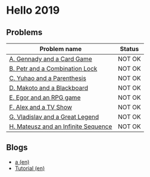 # Hello 2019

## Problems

|Problem name|Status|
|------------|---------|
| [A. Gennady and a Card Game](problems/A._Gennady_and_a_Card_Game.md)|NOT OK|
| [B. Petr and a Combination Lock](problems/B._Petr_and_a_Combination_Lock.md)|NOT OK|
| [C. Yuhao and a Parenthesis](problems/C._Yuhao_and_a_Parenthesis.md)|NOT OK|
| [D. Makoto and a Blackboard](problems/D._Makoto_and_a_Blackboard.md)|NOT OK|
| [E. Egor and an RPG game](problems/E._Egor_and_an_RPG_game.md)|NOT OK|
| [F. Alex and a TV Show](problems/F._Alex_and_a_TV_Show.md)|NOT OK|
| [G. Vladislav and a Great Legend](problems/G._Vladislav_and_a_Great_Legend.md)|NOT OK|
| [H. Mateusz and an Infinite Sequence](problems/H._Mateusz_and_an_Infinite_Sequence.md)|NOT OK|
## Blogs

- [a (en)](blogs/a_(en).md)
- [Tutorial (en)](blogs/Tutorial_(en).md)
